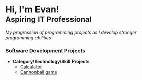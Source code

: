 <h1>
  Hi, I'm Evan!<br>
  <sub>
    Aspiring IT Professional
  </sub>
</h1>

_My progression of programming projects as I develop stronger programming abilities._

### Software Development Projects

- **Category/Technology/Skill Projects**
  - [Calculator](https://github.com/evanrodriguezejr2/calculator)
  - [Cannonball game](https://github.com/evanrodriguezejr2/cannonball_game)
 
